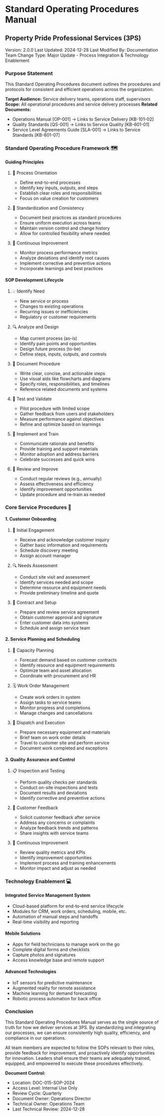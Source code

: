 # Standard Operating Procedures Manual
## Property Pride Professional Services (3PS)  
Version: 2.0.0
Last Updated: 2024-12-28
Last Modified By: Documentation Team
Change Type: Major Update - Process Integration & Technology Enablement  

### Purpose Statement
This Standard Operating Procedures document outlines the procedures and protocols for consistent and efficient operations across the organization.

**Target Audience:** Service delivery teams, operations staff, supervisors
**Scope:** All operational procedures and service delivery processes
**Related Documents:**  
- Operations Manual [OP-001] → Links to Service Delivery [KB-101-02]
- Quality Standards [QS-001] → Links to Service Quality [KB-601-01]
- Service Level Agreements Guide [SLA-001] → Links to Service Standards [KB-601-07]

### Standard Operating Procedure Framework 🗺️

#### Guiding Principles
1. 🎯 Process Orientation  
   - Define end-to-end processes  
   - Identify key inputs, outputs, and steps
   - Establish clear roles and responsibilities
   - Focus on value creation for customers  

2. 📏 Standardization and Consistency
   - Document best practices as standard procedures  
   - Ensure uniform execution across teams
   - Maintain version control and change history
   - Allow for controlled flexibility where needed

3. 🔄 Continuous Improvement  
   - Monitor process performance metrics
   - Analyze deviations and identify root causes
   - Implement corrective and preventive actions  
   - Incorporate learnings and best practices

#### SOP Development Lifecycle
1. 💡 Identify Need 
   - New service or process  
   - Changes to existing operations
   - Recurring issues or inefficiencies
   - Regulatory or customer requirements

2. 🔍 Analyze and Design
   - Map current process (as-is)  
   - Identify pain points and opportunities
   - Design future process (to-be) 
   - Define steps, inputs, outputs, and controls

3. 📝 Document Procedure  
   - Write clear, concise, and actionable steps
   - Use visual aids like flowcharts and diagrams
   - Specify roles, responsibilities, and timelines
   - Reference related documents and systems  

4. 🧪 Test and Validate
   - Pilot procedure with limited scope  
   - Gather feedback from users and stakeholders
   - Measure performance against objectives  
   - Refine and optimize based on learnings

5. 🚀 Implement and Train 
   - Communicate rationale and benefits  
   - Provide training and support materials
   - Monitor adoption and address barriers
   - Celebrate successes and quick wins

6. 🔄 Review and Improve
   - Conduct regular reviews (e.g., annually)  
   - Assess effectiveness and efficiency
   - Identify improvement opportunities  
   - Update procedure and re-train as needed

### Core Service Procedures 🔧

#### 1. Customer Onboarding
1. 🤝 Initial Engagement  
   - Receive and acknowledge customer inquiry
   - Gather basic information and requirements
   - Schedule discovery meeting  
   - Assign account manager

2. 🔍 Needs Assessment
   - Conduct site visit and assessment  
   - Identify services needed and scope 
   - Determine resource and equipment needs
   - Provide preliminary timeline and quote

3. 📝 Contract and Setup  
   - Prepare and review service agreement
   - Obtain customer approval and signature  
   - Enter customer data into systems
   - Schedule and assign service team

#### 2. Service Planning and Scheduling
1. 📅 Capacity Planning 
   - Forecast demand based on customer contracts  
   - Identify resource and equipment requirements
   - Optimize team and asset allocation  
   - Coordinate with procurement and HR

2. 🗓️ Work Order Management
   - Create work orders in system 
   - Assign tasks to service teams
   - Monitor progress and completions  
   - Manage changes and cancellations

3. 📌 Dispatch and Execution
   - Prepare necessary equipment and materials  
   - Brief team on work order details
   - Travel to customer site and perform service  
   - Document work completed and exceptions

#### 3. Quality Assurance and Control
1. 📋 Inspection and Testing  
   - Perform quality checks per standards
   - Conduct on-site inspections and tests
   - Document results and deviations   
   - Identify corrective and preventive actions

2. 💬 Customer Feedback  
   - Solicit customer feedback after service
   - Address any concerns or complaints   
   - Analyze feedback trends and patterns
   - Share insights with service teams  

3. 🔄 Continuous Improvement
   - Review quality metrics and KPIs
   - Identify improvement opportunities  
   - Implement process and training enhancements
   - Monitor impact and adjust as needed  

### Technology Enablement 💻

#### Integrated Service Management System  
- Cloud-based platform for end-to-end service lifecycle
- Modules for CRM, work orders, scheduling, mobile, etc.  
- Automation of manual steps and handoffs
- Real-time visibility and reporting  

#### Mobile Solutions 
- Apps for field technicians to manage work on the go 
- Complete digital forms and checklists  
- Capture photos and signatures 
- Access knowledge base and remote support

#### Advanced Technologies  
- IoT sensors for predictive maintenance  
- Augmented reality for remote assistance
- Machine learning for demand forecasting
- Robotic process automation for back office  

### Conclusion
This Standard Operating Procedures Manual serves as the single source of truth for how we deliver services at 3PS. By standardizing and integrating our processes, we can ensure consistently high quality, efficiency, and compliance in our operations.  

All team members are expected to follow the SOPs relevant to their roles, provide feedback for improvement, and proactively identify opportunities for innovation. Leaders shall ensure their teams are adequately trained, equipped, and empowered to execute these procedures effectively.

**Document Control:**  
- Location: DOC-015-SOP-2024 
- Access Level: Internal Use Only
- Review Cycle: Quarterly 
- Document Owner: Operations Director
- Technical Owner: Operations Team
- Last Technical Review: 2024-12-28

